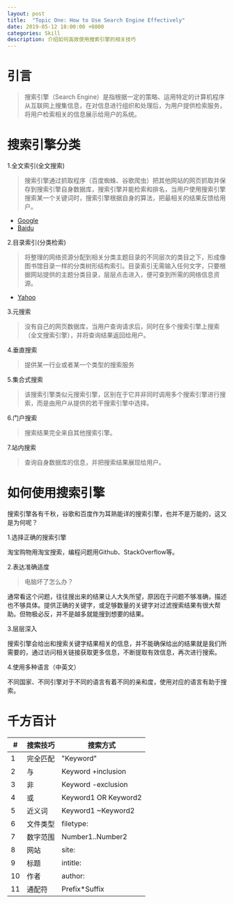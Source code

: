 ```yaml
---
layout: post
title:  "Topic One: How to Use Search Engine Effectively"
date: 2019-05-12 18:00:00 +0800
categories: Skill
description: 介绍如何高效使用搜索引擎的相关技巧
---
```


# 引言

> 搜索引擎（Search Engine）是指根据一定的策略、运用特定的计算机程序从互联网上搜集信息，在对信息进行组织和处理后，为用户提供检索服务，将用户检索相关的信息展示给用户的系统。

# 搜索引擎分类

1.全文索引(全文搜索)

> 搜索引擎通过抓取程序（百度蜘蛛、谷歌爬虫）把其他网站的网页抓取并保存到搜索引擎自身数据库，搜索引擎并能检索和排名，当用户使用搜索引擎搜索某一个关键词时，搜索引擎根据自身的算法，把最相关的结果反馈给用户。

* [Google](www.google.com)
* [Baidu](www.baidu.com)

2.目录索引(分类检索)

> 将整理的网络资源分配到相关分类主题目录的不同层次的类目之下，形成像图书馆目录一样的分类树形结构索引。目录索引无需输入任何文字，只要根据网站提供的主题分类目录，层层点击进入，便可查到所需的网络信息资源。

* [Yahoo](www.yahoo.com)

3.元搜索

> 没有自己的网页数据库，当用户查询请求后，同时在多个搜索引擎上搜索（全文搜索引擎），并将查询结果返回给用户。

4.垂直搜索

> 提供某一行业或者某一个类型的搜索服务

5.集合式搜索

> 该搜索引擎类似元搜索引擎，区别在于它并非同时调用多个搜索引擎进行搜索，而是由用户从提供的若干搜索引擎中选择。

6.门户搜索

> 搜索结果完全来自其他搜索引擎。

7.站内搜索

> 查询自身数据库的信息，并把搜索结果展现给用户。

# 如何使用搜索引擎

搜索引擎各有千秋，谷歌和百度作为耳熟能详的搜索引擎，也并不是万能的，这又是为何呢？

1.选择正确的搜索引擎

淘宝购物用淘宝搜索，编程问题用Github、StackOverflow等。

2.表达准确适度

> 电脑坏了怎么办？

通常看这个问题，往往搜出来的结果让人大失所望，原因在于问题不够准确，描述也不够具体。提供正确的关键字，或足够数量的关键字对过滤搜索结果有很大帮助。但物极必反，并不是越多就能搜到想要的结果。

3.层层深入

搜索引擎会给出和搜索关键字结果相关的信息，并不能确保给出的结果就是我们所需要的，通过访问相关链接获取更多信息，不断提取有效信息，再次进行搜索。

4.使用多种语言（中英文）

不同国家、不同引擎对于不同的语言有着不同的亲和度，使用对应的语言有助于搜索。

# 千方百计

|#|搜索技巧|搜索方式|
|---|---|---|
|1|完全匹配|"Keyword"|
|2|与|Keyword +inclusion|
|3|非|Keyword -exclusion|
|4|或|Keyword1 OR Keyword2|
|5|近义词|Keyword1 ~Keyword2|
|6|文件类型|filetype:|
|7|数字范围|Number1..Number2|
|8|网站|site:|
|9|标题|intitle:|
|10|作者|author:|
|11|通配符|Prefix*Suffix|